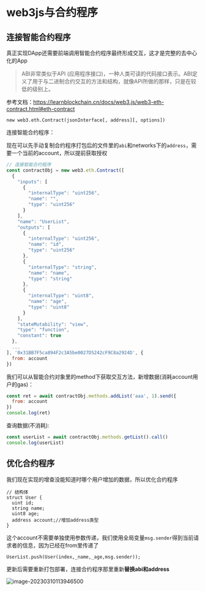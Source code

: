 # web3js与合约程序

## 连接智能合约程序

真正实现DApp还需要前端调用智能合约程序最终形成交互，这才是完整的去中心化的App

> ABI非常类似于API (应用程序接口)，一种人类可读的代码接口表示。ABI定义了用于与二进制合约交互的方法和结构，就像API所做的那样，只是在较低的级别上。

参考文档：https://learnblockchain.cn/docs/web3.js/web3-eth-contract.html#eth-contract

```
new web3.eth.Contract(jsonInterface[, address][, options])
```

连接智能合约程序：

现在可以先手动复制合约程序打包后的文件里的`abi`和networks下的`address`，需要一个当前的account，所以提前获取授权

```js
// 连接智能合约程序
const contractObj = new web3.eth.Contract([
  {
    "inputs": [
      {
        "internalType": "uint256",
        "name": "",
        "type": "uint256"
      }
    ],
    "name": "UserList",
    "outputs": [
      {
        "internalType": "uint256",
        "name": "id",
        "type": "uint256"
      },
      {
        "internalType": "string",
        "name": "name",
        "type": "string"
      },
      {
        "internalType": "uint8",
        "name": "age",
        "type": "uint8"
      }
    ],
    "stateMutability": "view",
    "type": "function",
    "constant": true
  },
  ...
], '0x31BB7F5ca894F2c3A5be0027D5242cF9C8a2924D', {
  from: account
})
```

我们可以从智能合约对象里的method下获取交互方法，新增数据(消耗account用户的gas)：

```js
const ret = await contractObj.methods.addList('aaa', 1).send({
  from: account
})
console.log(ret)
```

查询数据(不消耗):

```js
const userList = await contractObj.methods.getList().call()
console.log(userList)
```

## 优化合约程序

我们现在实现的增查没能知道时哪个用户增加的数据，所以优化合约程序

```
// 结构体
struct User {
  uint id;
  string name;
  uint8 age;
  address account;//增加address类型
}
```

这个account不需要单独使用参数传递，我们使用全局变量`msg.sender`得到当前请求者的信息，因为已经在from里传递了

```
UserList.push(User(index,_name,_age,msg.sender));
```

更新后需要重新打包部署，连接合约程序那里重新**替换abi和address**

![image-20230310113946500](https://blog-guiyexing.oss-cn-qingdao.aliyuncs.com/blogImg/202303101139539.png!blog.guiyexing)
